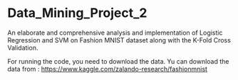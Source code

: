 # Data_Mining_Project_2
An elaborate and comprehensive analysis and implementation of Logistic Regression and SVM on Fashion MNIST dataset along with the K-Fold Cross Validation.

For running the code, you need to download the data. Yu can download the data from : https://www.kaggle.com/zalando-research/fashionmnist
